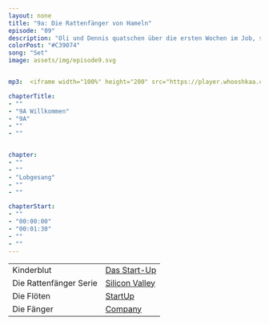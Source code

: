 ```yaml
---
layout: none
title: "9a: Die Rattenfänger von Hameln"
episode: "09"
description: "Oli und Dennis quatschen über die ersten Wochen im Job, strategic hiring im Design und Silicon Valley"
colorPost: "#C39074"
song: "Set"
image: assets/img/episode9.svg


mp3:  <iframe width="100%" height="200" src="https://player.whooshkaa.com/player/episode/id/105283?visual=true" frameborder="0"></iframe>

chapterTitle:
- ""
- "9A Willkommen"
- "9A"
- ""
- ""


chapter:
- ""
- ""
- "Lobgesang"
- ""
- ""

chapterStart:
- ""
- "00:00:00"
- "00:01:30"
- ""
- ""
---
```


<!-- nach 8 einträgen ein neues table erstellen, danke :) !-->

| | |
|:-|:-|
|Kinderblut| [Das Start-Up](http://www.nerdcore.de/2017/06/04/we-drink-young-blood-for-8k-bucks-a-pop/)|
| Die Rattenfänger Serie| [Silicon Valley](http://www.serienjunkies.de/silicon-valley/) |
| Die Flöten| [StartUp](http://www.piedpiper.com/) |
| Die Fänger| [Company](http://www.hooli.xyz/) |
